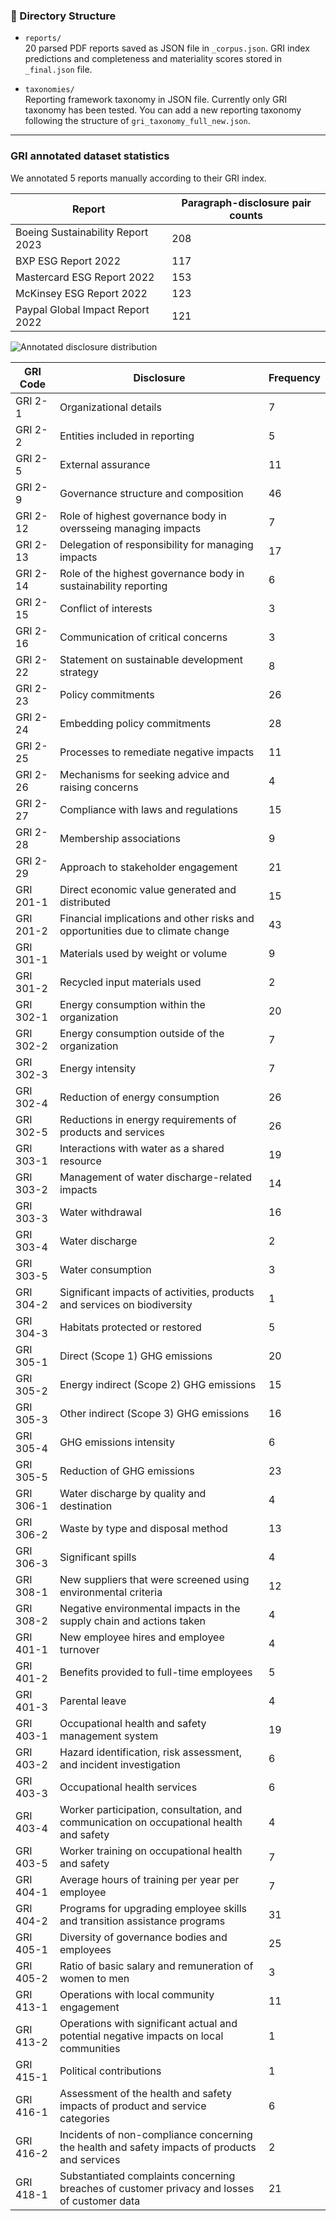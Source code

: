 ### 📂 Directory Structure
- `reports/`  
  20 parsed PDF reports saved as JSON file in `_corpus.json`. GRI index predictions and completeness and materiality scores stored in `_final.json` file.

- `taxonomies/`  
  Reporting framework taxonomy in JSON file. Currently only GRI taxonomy has been tested. You can add a new reporting taxonomy following the structure of `gri_taxonomy_full_new.json`.

---

### GRI annotated dataset statistics
We annotated 5 reports manually according to their GRI index.

| Report   | Paragraph-disclosure pair counts |
|----------|-----------|
| Boeing Sustainability Report 2023 | 208  |
| BXP ESG Report 2022 | 117        |
| Mastercard ESG Report 2022 | 153        |
| McKinsey ESG Report 2022 | 123       |
| Paypal Global Impact Report 2022 | 121        |

<img src="https://github.com/aidausmanova/reportGRI/tree/main/frontend/public/counts.png" alt="Annotated disclosure distribution">

| GRI Code  | Disclosure | Frequency  |
|----------|-----------|-----|
| GRI 2-1 | Organizational details | 7 |
| GRI 2-2 | Entities included in reporting| 5|
| GRI 2-5 | External assurance        | 11|
| GRI 2-9 | Governance structure and composition        | 46|
| GRI 2-12 | Role of highest governance body in oversseing managing impacts       | 7 |
| GRI 2-13| Delegation of responsibility for managing impacts        | 17|
| GRI 2-14 | Role of the highest governance body in sustainability reporting       | 6|
| GRI 2-15 | Conflict of interests | 3|
| GRI 2-16 | Communication of critical concerns        | 3|
| GRI 2-22 | Statement on sustainable development strategy        | 8|
| GRI 2-23 | Policy commitments        | 26|
| GRI 2-24 | Embedding policy commitments        | 28|
| GRI 2-25 | Processes to remediate negative impacts        | 11|
| GRI 2-26 | Mechanisms for seeking advice and raising concerns        | 4|
| GRI 2-27 | Compliance with laws and regulations        | 15|
| GRI 2-28 | Membership associations        | 9|
| GRI 2-29 | Approach to stakeholder engagement        | 21|
| GRI 201-1 | Direct economic value generated and distributed        | 15|
| GRI 201-2 | Financial implications and other risks and opportunities due to climate change        | 43|
| GRI 301-1 | Materials used by weight or volume        | 9|
| GRI 301-2 | Recycled input materials used        | 2|
| GRI 302-1 | Energy consumption within the organization        | 20|
| GRI 302-2 | Energy consumption outside of the organization        | 7|
| GRI 302-3 | Energy intensity        | 7|
| GRI 302-4 | Reduction of energy consumption        | 26|
| GRI 302-5 | Reductions in energy requirements of products and services        | 26|
| GRI 303-1 | Interactions with water as a shared resource        | 19|
| GRI 303-2 | Management of water discharge-related impacts       | 14|
| GRI 303-3 | Water withdrawal       | 16|
| GRI 303-4 | Water discharge        | 2|
| GRI 303-5 | Water consumption        | 3|
| GRI 304-2 | Significant impacts of activities, products and services on biodiversity      | 1|
| GRI 304-3 | Habitats protected or restored     | 5|
| GRI 305-1 | Direct (Scope 1) GHG emissions        | 20|
| GRI 305-2 | Energy indirect (Scope 2) GHG emissions       | 15|
| GRI 305-3 | Other indirect (Scope 3) GHG emissions     | 16|
| GRI 305-4 | GHG emissions intensity      | 6|
| GRI 305-5 | Reduction of GHG emissions       | 23|
| GRI 306-1 | Water discharge by quality and destination       | 4|
| GRI 306-2 | Waste by type and disposal method       | 13|
| GRI 306-3 | Significant spills      | 4|
| GRI 308-1 | New suppliers that were screened using environmental criteria     | 12|
| GRI 308-2 | Negative environmental impacts in the supply chain and actions taken      | 4|
| GRI 401-1 | New employee hires and employee turnover       | 4|
| GRI 401-2 | Benefits provided to full-time employees       | 5|
| GRI 401-3 | Parental leave     | 4|
| GRI 403-1 | Occupational health and safety management system     | 19|
| GRI 403-2 | Hazard identification, risk assessment, and incident investigation      | 6|
| GRI 403-3 | Occupational health services      | 6|
| GRI 403-4 | Worker participation, consultation, and communication on occupational health and safety      | 4|
| GRI 403-5 | Worker training on occupational health and safety     | 7|
| GRI 404-1 | Average hours of training per year per employee       | 7|
| GRI 404-2 | Programs for upgrading employee skills and transition assistance programs      | 31|
| GRI 405-1 | Diversity of governance bodies and employees     | 25|
| GRI 405-2 | Ratio of basic salary and remuneration of women to men    | 3|
| GRI 413-1 | Operations with local community engagement      |11|
| GRI 413-2 | Operations with significant actual and potential negative impacts on local communities   | 1|
| GRI 415-1 | Political contributions      | 1|
| GRI 416-1 | Assessment of the health and safety impacts of product and service categories       | 6|
| GRI 416-2 | Incidents of non-compliance concerning the health and safety impacts of products and services     | 2|
| GRI 418-1 | Substantiated complaints concerning breaches of customer privacy and losses of customer data    |21|
